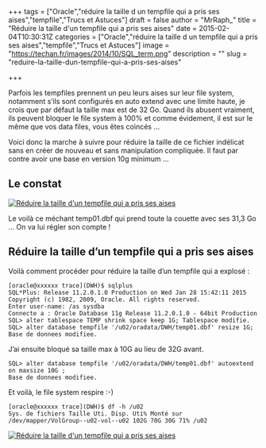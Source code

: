 +++
tags = ["Oracle","réduire la taille d un tempfile qui a pris ses aises","tempfile","Trucs et Astuces"]
draft = false
author = "MrRaph_"
title = "Réduire la taille d'un tempfile qui a pris ses aises"
date = 2015-02-04T10:30:31Z
categories = ["Oracle","réduire la taille d un tempfile qui a pris ses aises","tempfile","Trucs et Astuces"]
image = "https://techan.fr/images/2014/10/SQL_term.png"
description = ""
slug = "reduire-la-taille-dun-tempfile-qui-a-pris-ses-aises"

+++


Parfois les tempfiles prennent un peu leurs aises sur leur file system, notamment s’ils sont configurés en auto extend avec une limite haute, je crois que par défaut la taille max est de 32 Go. Quand ils abusent vraiment, ils peuvent bloquer le file system à 100% et comme évidement, il est sur le même que vos data files, vous êtes coincés …

Voici donc la marche à suivre pour réduire la taille de ce fichier indélicat sans en créer de nouveau et sans manipulation compliquée. Il faut par contre avoir une base en version 10g minimum …


## Le constat

[![Réduire la taille d'un tempfile qui a pris ses aises](https://techan.fr/images/2015/01/temp_file_plein_avant_reduction.png)](https://techan.fr/images/2015/01/temp_file_plein_avant_reduction.png)

Le voilà ce méchant temp01.dbf qui prend toute la couette avec ses 31,3 Go … On va lui régler son compte !


## Réduire la taille d’un tempfile qui a pris ses aises

Voilà comment procéder pour réduire la taille d’un tempfile qui a explosé :

    [oracle@xxxxxx trace](DWH)$ sqlplus
    SQL*Plus: Release 11.2.0.1.0 Production on Wed Jan 28 15:42:11 2015 Copyright (c) 1982, 2009, Oracle. All rights reserved.
    Enter user-name: /as sysdba
    Connecte a : Oracle Database 11g Release 11.2.0.1.0 - 64bit Production
    SQL> alter tablespace TEMP shrink space keep 1G; Tablespace modifie.
    SQL> alter database tempfile '/u02/oradata/DWH/temp01.dbf' resize 1G;
    Base de donnees modifiee.

J’ai ensuite bloqué sa taille max à 10G au lieu de 32G avant.

    SQL> alter database tempfile '/u02/oradata/DWH/temp01.dbf' autoextend on maxsize 10G ;
    Base de donnees modifiee.

Et voilà, le file system respire :-)

    [oracle@xxxxxx trace](DWH)$ df -h /u02
    Sys. de fichiers Taille Uti. Disp. Uti% Monté sur
    /dev/mapper/VolGroup--u02-vol--u02 102G 70G 30G 71% /u02

[![Réduire la taille d'un tempfile qui a pris ses aises](https://techan.fr/images/2015/01/temp_file_plein_aprest_reduction.png)](https://techan.fr/images/2015/01/temp_file_plein_aprest_reduction.png)

